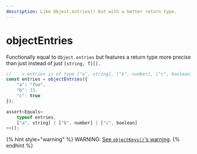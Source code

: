 ```yaml
---
description: Like Object.entries() but with a better return type.
---
```


# objectEntries

Functionally equal to `Object.entries` but features a return type more precise than just instead of just `[string, T][].`

```typescript
//    v entries is of type ["a", string], ["b", number], ["c", boolean]
const entries = objectEntries({
    "a": "foo",
    "b": 33,
    "c": true
});

assert<Equals<
    typeof entries, 
    ["a", string] | ["b", number] | ["c", boolean]
>>();
```

{% hint style="warning" %}
WARNING: [See `objectKeys()`'s warning](main/objectkeys.md).
{% endhint %}
